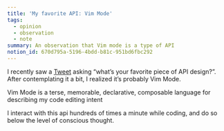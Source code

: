 ```yaml
---
title: 'My favorite API: Vim Mode'
tags:
  - opinion
  - observation
  - note
summary: An observation that Vim mode is a type of API
notion_id: 670d795a-5196-4bdd-b81c-951bd6fbc292
---
```

I recently saw a [Tweet](https://twitter.com/dan_abramov/status/1644461104121237505?s=46\&t=tPD-R2GpPiURrdcPkIQrww) asking “what’s your favorite piece of API design?”. After contemplating it a bit, I realized it’s probably Vim Mode.

Vim Mode is a terse, memorable, declarative, composable language for describing my code editing intent

I interact with this api hundreds of times a minute while coding, and do so below the level of conscious thought.
